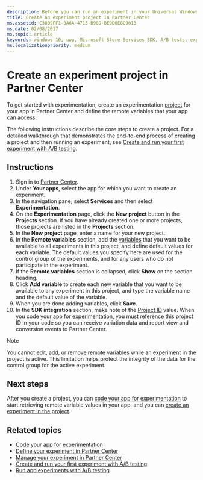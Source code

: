 ```yaml
---
description: Before you can run an experiment in your Universal Windows Platform (UWP) app with A/B testing, you must create a project and define your remote variables in Partner Center.
title: Create an experiment project in Partner Center
ms.assetid: C3809FF1-0A6A-4715-B989-BE9D0E8C9013
ms.date: 02/08/2017
ms.topic: article
keywords: windows 10, uwp, Microsoft Store Services SDK, A/B tests, experiments
ms.localizationpriority: medium
---
```

# Create an experiment project in Partner Center

To get started with experimentation, create an experimentation [project](run-app-experiments-with-a-b-testing.md#terms) for your app in Partner Center and define the remote variables that your app can access.

The following instructions describe the core steps to create a project. For a detailed walkthrough that demonstrates the end-to-end process of creating a project and then running an experiment, see [Create and run your first experiment with A/B testing](create-and-run-your-first-experiment-with-a-b-testing.md).

## Instructions

1. Sign in to [Partner Center](https://partner.microsoft.com/dashboard).
2. Under **Your apps**, select the app for which you want to create an experiment.
3. In the navigation pane, select **Services** and then select **Experimentation**.
4. On the **Experimentation** page, click the **New project** button in the **Projects** section. If you have already created one or more projects, those projects are listed in the **Projects** section.
5. In the **New project** page, enter a name for your new project.
6. In the **Remote variables** section, add the [variables](run-app-experiments-with-a-b-testing.md#terms) that you want to be available to all experiments in this project, and define default values for each variable. The default values you specify here are used for the control group of the experiments, and for any users who do not participate in the experiment.
  1. If the **Remote variables** section is collapsed, click **Show** on the section heading.
  2. Click **Add variable** to create each new variable that you want to be available to any experiment in this project, and type the variable name and the default value of the variable.
  3. When you are done adding variables, click **Save**.
3. In the **SDK integration** section, make note of the [Project ID](run-app-experiments-with-a-b-testing.md#terms) value. When you [code your app for experimentation](code-your-experiment-in-your-app.md), you must reference this project ID in your code so you can receive variation data and report view and conversion events to Partner Center.

> [!NOTE]
> You cannot edit, add, or remove remote variables while an experiment in the project is active. This limitation helps protect the integrity of the data for the control group for the active experiment.


## Next steps

After you create a project, you can [code your app for experimentation](code-your-experiment-in-your-app.md) to start retrieving remote variable values in your app, and you can [create an experiment in the project](define-your-experiment-in-the-dev-center-dashboard.md).

## Related topics

* [Code your app for experimentation](code-your-experiment-in-your-app.md)
* [Define your experiment in Partner Center](define-your-experiment-in-the-dev-center-dashboard.md)
* [Manage your experiment in Partner Center](manage-your-experiment.md)
* [Create and run your first experiment with A/B testing](create-and-run-your-first-experiment-with-a-b-testing.md)
* [Run app experiments with A/B testing](run-app-experiments-with-a-b-testing.md)
